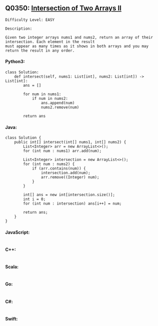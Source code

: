 ## Q0350: [Intersection of Two Arrays II](https://leetcode.com/problems/intersection-of-two-arrays-ii/)

```
Difficulty Level: EASY
```

```
Description:

Given two integer arrays nums1 and nums2, return an array of their intersection. Each element in the result
must appear as many times as it shows in both arrays and you may return the result in any order.
```

#### Python3:

```
class Solution:
    def intersect(self, nums1: List[int], nums2: List[int]) -> List[int]:
        ans = []

        for num in nums1:
            if num in nums2:
                ans.append(num)
                nums2.remove(num)

        return ans
```

#### Java:

```
class Solution {
    public int[] intersect(int[] nums1, int[] nums2) {
        List<Integer> arr = new ArrayList<>();
        for (int num : nums1) arr.add(num);

        List<Integer> intersection = new ArrayList<>();
        for (int num : nums2) {
            if (arr.contains(num)) {
                intersection.add(num);
                arr.remove((Integer) num);
            }
        }

        int[] ans = new int[intersection.size()];
        int i = 0;
        for (int num : intersection) ans[i++] = num;
        
        return ans;
    }
}
```

#### JavaScript:

```

```

#### C++:

```

```

#### Scala:

```

```

#### Go:

```

```

#### C#:

```

```

#### Swift:

```

```